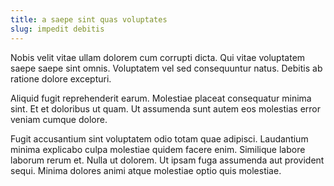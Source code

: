 ```yaml
---
title: a saepe sint quas voluptates
slug: impedit debitis
---
```


Nobis velit vitae ullam dolorem cum corrupti dicta. Qui vitae voluptatem saepe saepe sint omnis. Voluptatem vel sed consequuntur natus. Debitis ab ratione dolore excepturi.

Aliquid fugit reprehenderit earum. Molestiae placeat consequatur minima sint. Et et doloribus ut quam. Ut assumenda sunt autem eos molestias error veniam cumque dolore.

Fugit accusantium sint voluptatem odio totam quae adipisci. Laudantium minima explicabo culpa molestiae quidem facere enim. Similique labore laborum rerum et. Nulla ut dolorem. Ut ipsam fuga assumenda aut provident sequi. Minima dolores animi atque molestiae optio quis molestiae.
